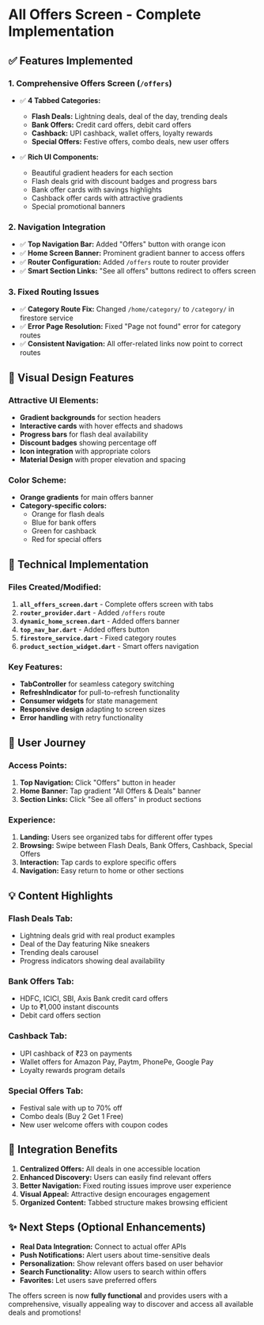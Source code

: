 # All Offers Screen - Complete Implementation

## ✅ Features Implemented

### 1. **Comprehensive Offers Screen (`/offers`)**
- ✅ **4 Tabbed Categories:**
  - **Flash Deals:** Lightning deals, deal of the day, trending deals
  - **Bank Offers:** Credit card offers, debit card offers  
  - **Cashback:** UPI cashback, wallet offers, loyalty rewards
  - **Special Offers:** Festive offers, combo deals, new user offers

- ✅ **Rich UI Components:**
  - Beautiful gradient headers for each section
  - Flash deals grid with discount badges and progress bars
  - Bank offer cards with savings highlights
  - Cashback offer cards with attractive gradients
  - Special promotional banners

### 2. **Navigation Integration**
- ✅ **Top Navigation Bar:** Added "Offers" button with orange icon
- ✅ **Home Screen Banner:** Prominent gradient banner to access offers
- ✅ **Router Configuration:** Added `/offers` route to router provider
- ✅ **Smart Section Links:** "See all offers" buttons redirect to offers screen

### 3. **Fixed Routing Issues**
- ✅ **Category Route Fix:** Changed `/home/category/` to `/category/` in firestore service
- ✅ **Error Page Resolution:** Fixed "Page not found" error for category routes
- ✅ **Consistent Navigation:** All offer-related links now point to correct routes

## 🎨 **Visual Design Features**

### **Attractive UI Elements:**
- **Gradient backgrounds** for section headers
- **Interactive cards** with hover effects and shadows
- **Progress bars** for flash deal availability
- **Discount badges** showing percentage off
- **Icon integration** with appropriate colors
- **Material Design** with proper elevation and spacing

### **Color Scheme:**
- **Orange gradients** for main offers banner
- **Category-specific colors:**
  - Orange for flash deals
  - Blue for bank offers  
  - Green for cashback
  - Red for special offers

## 🔧 **Technical Implementation**

### **Files Created/Modified:**
1. **`all_offers_screen.dart`** - Complete offers screen with tabs
2. **`router_provider.dart`** - Added `/offers` route
3. **`dynamic_home_screen.dart`** - Added offers banner
4. **`top_nav_bar.dart`** - Added offers button
5. **`firestore_service.dart`** - Fixed category routes
6. **`product_section_widget.dart`** - Smart offers navigation

### **Key Features:**
- **TabController** for seamless category switching
- **RefreshIndicator** for pull-to-refresh functionality
- **Consumer widgets** for state management
- **Responsive design** adapting to screen sizes
- **Error handling** with retry functionality

## 🚀 **User Journey**

### **Access Points:**
1. **Top Navigation:** Click "Offers" button in header
2. **Home Banner:** Tap gradient "All Offers & Deals" banner
3. **Section Links:** Click "See all offers" in product sections

### **Experience:**
1. **Landing:** Users see organized tabs for different offer types
2. **Browsing:** Swipe between Flash Deals, Bank Offers, Cashback, Special Offers
3. **Interaction:** Tap cards to explore specific offers
4. **Navigation:** Easy return to home or other sections

## 💡 **Content Highlights**

### **Flash Deals Tab:**
- Lightning deals grid with real product examples
- Deal of the Day featuring Nike sneakers
- Trending deals carousel
- Progress indicators showing deal availability

### **Bank Offers Tab:**
- HDFC, ICICI, SBI, Axis Bank credit card offers
- Up to ₹1,000 instant discounts
- Debit card offers section

### **Cashback Tab:**
- UPI cashback of ₹23 on payments
- Wallet offers for Amazon Pay, Paytm, PhonePe, Google Pay
- Loyalty rewards program details

### **Special Offers Tab:**
- Festival sale with up to 70% off
- Combo deals (Buy 2 Get 1 Free)
- New user welcome offers with coupon codes

## 🔄 **Integration Benefits**

1. **Centralized Offers:** All deals in one accessible location
2. **Enhanced Discovery:** Users can easily find relevant offers
3. **Better Navigation:** Fixed routing issues improve user experience
4. **Visual Appeal:** Attractive design encourages engagement
5. **Organized Content:** Tabbed structure makes browsing efficient

## ✨ **Next Steps (Optional Enhancements)**

- **Real Data Integration:** Connect to actual offer APIs
- **Push Notifications:** Alert users about time-sensitive deals
- **Personalization:** Show relevant offers based on user behavior
- **Search Functionality:** Allow users to search within offers
- **Favorites:** Let users save preferred offers

The offers screen is now **fully functional** and provides users with a comprehensive, visually appealing way to discover and access all available deals and promotions! 